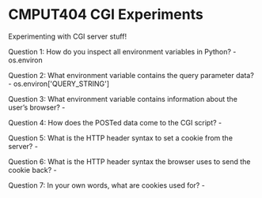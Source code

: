 # CMPUT404 CGI Experiments

Experimenting with CGI server stuff!

Question 1: How do you inspect all environment variables in Python?
    - os.environ

Question 2: What environment variable contains the query parameter data?
    - os.environ['QUERY_STRING']

Question 3: What environment variable contains information about the user’s browser?
    - 

Question 4: How does the POSTed data come to the CGI script?
    - 

Question 5: What is the HTTP header syntax to set a cookie from the server?
    - 

Question 6: What is the HTTP header syntax the browser uses to send the cookie back?
    - 

Question 7: In your own words, what are cookies used for? 
    - 